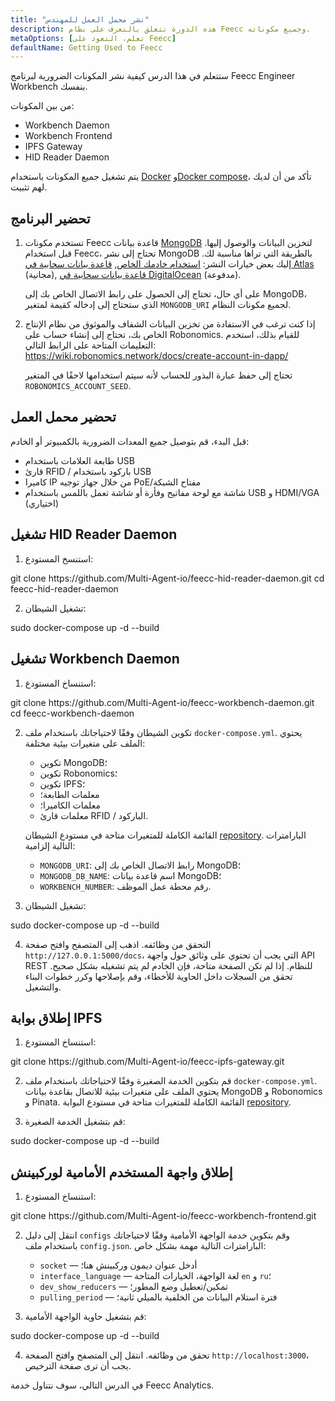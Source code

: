 ```yaml
---
title: "نشر محمل العمل للمهندس"
description: هذه الدورة تتعلق بالتعرف على نظام Feecc وجميع مكوناته.
metaOptions: [تعلم، التعود على Feecc]
defaultName: Getting Used to Feecc
---
```


<RoboAcademyText fWeight="500">
ستتعلم في هذا الدرس كيفية نشر المكونات الضرورية لبرنامج Feecc Engineer Workbench بنفسك.
</RoboAcademyText>

من بين المكونات:

- Workbench Daemon
- Workbench Frontend
- IPFS Gateway
- HID Reader Daemon

يتم تشغيل جميع المكونات باستخدام [Docker](https://docs.docker.com/engine/install/ubuntu/) و[Docker compose](https://docs.docker.com/compose/)، تأكد من أن لديك لهم تثبيت.

## تحضير البرنامج

1. تستخدم مكونات Feecc قاعدة بيانات [MongoDB](https://www.mongodb.com/) لتخزين البيانات والوصول إليها. قبل استخدام Feecc، تحتاج إلى نشر MongoDB بالطريقة التي تراها مناسبة لك. إليك بعض خيارات النشر: [استخدام خادمك الخاص](https://www.mongodb.com/try/download/community), [قاعدة بيانات سحابية في Atlas](https://www.mongodb.com/atlas) (مجانية), [قاعدة بيانات سحابية في DigitalOcean](https://www.digitalocean.com/products/managed-databases-mongodb) (مدفوعة). 
    
    على أي حال، تحتاج إلى الحصول على رابط الاتصال الخاص بك إلى MongoDB، الذي ستحتاج إلى إدخاله كقيمة لمتغير `MONGODB_URI` لجميع مكونات النظام.
    
2. إذا كنت ترغب في الاستفادة من تخزين البيانات الشفاف والموثوق من نظام الإنتاج الخاص بك، تحتاج إلى إنشاء حساب على Robonomics. للقيام بذلك، استخدم التعليمات المتاحة على الرابط التالي: https://wiki.robonomics.network/docs/create-account-in-dapp/
    
    تحتاج إلى حفظ عبارة البذور للحساب لأنه سيتم استخدامها لاحقًا في المتغير `ROBONOMICS_ACCOUNT_SEED`.

## تحضير محمل العمل

قبل البدء، قم بتوصيل جميع المعدات الضرورية بالكمبيوتر أو الخادم:

- طابعة العلامات باستخدام USB
- قارئ RFID / باركود باستخدام USB
- كاميرا IP من خلال جهاز توجيه PoE/مفتاح الشبكة
- شاشة مع لوحة مفاتيح وفأرة أو شاشة تعمل باللمس باستخدام USB و HDMI/VGA (اختياري)

## تشغيل HID Reader Daemon

1. استنسخ المستودع:

<LessonCodeWrapper language="bash" codeClass="big-code">
git clone https://github.com/Multi-Agent-io/feecc-hid-reader-daemon.git
cd feecc-hid-reader-daemon
</LessonCodeWrapper>

2. تشغيل الشيطان:

<LessonCodeWrapper language="bash">
sudo docker-compose up -d --build
</LessonCodeWrapper>

## تشغيل Workbench Daemon

1. استنساخ المستودع:

<LessonCodeWrapper language="bash" codeClass="big-code">
git clone https://github.com/Multi-Agent-io/feecc-workbench-daemon.git
cd feecc-workbench-daemon
</LessonCodeWrapper>

2. تكوين الشيطان وفقًا لاحتياجاتك باستخدام ملف `docker-compose.yml`. يحتوي الملف على متغيرات بيئية مختلفة:

    - تكوين MongoDB؛
    - تكوين Robonomics؛
    - تكوين IPFS؛
    - معلمات الطابعة؛
    - معلمات الكاميرا؛
    - معلمات قارئ RFID / الباركود.
    
    القائمة الكاملة للمتغيرات متاحة في مستودع الشيطان [repository](https://github.com/Multi-Agent-io/feecc-workbench-daemon). البارامترات التالية إلزامية:
    
    - `MONGODB_URI`: رابط الاتصال الخاص بك إلى MongoDB؛
    - `MONGODB_DB_NAME`: اسم قاعدة بيانات MongoDB؛
    - `WORKBENCH_NUMBER`: رقم محطة عمل الموظف.

3. تشغيل الشيطان:

<LessonCodeWrapper language="bash">
sudo docker-compose up -d --build
</LessonCodeWrapper>

4. التحقق من وظائفه. اذهب إلى المتصفح وافتح صفحة `http://127.0.0.1:5000/docs`، التي يجب أن تحتوي على وثائق حول واجهة API REST للنظام. إذا لم تكن الصفحة متاحة، فإن الخادم لم يتم تشغيله بشكل صحيح. تحقق من السجلات داخل الحاوية للأخطاء، وقم بإصلاحها وكرر خطوات البناء والتشغيل.

## إطلاق بوابة IPFS

1. استنساخ المستودع:

<LessonCodeWrapper language="bash" codeClass="big-code">
git clone https://github.com/Multi-Agent-io/feecc-ipfs-gateway.git
</LessonCodeWrapper>


2. قم بتكوين الخدمة الصغيرة وفقًا لاحتياجاتك باستخدام ملف `docker-compose.yml`. يحتوي الملف على متغيرات بيئية للاتصال بقاعدة بيانات MongoDB و Robonomics و Pinata. القائمة الكاملة للمتغيرات متاحة في مستودع البوابة [repository](https://github.com/Multi-Agent-io/feecc-ipfs-gateway).

3. قم بتشغيل الخدمة الصغيرة:

<LessonCodeWrapper language="bash">
sudo docker-compose up -d --build
</LessonCodeWrapper>

## إطلاق واجهة المستخدم الأمامية لوركبينش

1. استنساخ المستودع:

<LessonCodeWrapper language="bash">
git clone https://github.com/Multi-Agent-io/feecc-workbench-frontend.git
</LessonCodeWrapper>

2. انتقل إلى دليل `configs` وقم بتكوين خدمة الواجهة الأمامية وفقًا لاحتياجاتك باستخدام ملف `config.json`. البارامترات التالية مهمة بشكل خاص:
    - `socket` — أدخل عنوان ديمون وركبينش هنا؛
    - `interface_language` — لغة الواجهة، الخيارات المتاحة `en` و `ru`؛
    - `dev_show_reducers` — تمكين/تعطيل وضع المطور؛
    - `pulling_period` — فترة استلام البيانات من الخلفية بالميلي ثانية؛

3. قم بتشغيل حاوية الواجهة الأمامية:

<LessonCodeWrapper language="bash">
sudo docker-compose up -d --build
</LessonCodeWrapper>

4. تحقق من وظائفه. انتقل إلى المتصفح وافتح الصفحة `http://localhost:3000`، يجب أن ترى صفحة الترخيص.

<RoboAcademyText fWeight="500">
في الدرس التالي، سوف نتناول خدمة Feecc Analytics.
</RoboAcademyText>